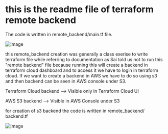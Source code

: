 # this is the readme file of terraform remote backend

The code is written in remote_backend/main.tf file.

![image](https://github.com/user-attachments/assets/4c62e348-b441-4c11-b654-a1caa806c6fe)

this remote_backend creation was generally a class exerise to write terraform file while referring to documentation as Sai told us not to run 
this "remote backend" file because running this will create a backend in terraform cloud dashboard and to access it we have to login in terraform cloud.
If we want to create a backend in AWS we have to do so using s3 and then backend can be seen in AWS console under S3.

Terraform Cloud backend --> Visible only in Terraform Cloud UI

AWS S3 backend --> Visible in AWS Console under S3


for creation of s3 backend the code is written in remote_backend/ backend.tf

![image](https://github.com/user-attachments/assets/a6a7cc1b-436f-4600-9560-202db72e964d)
